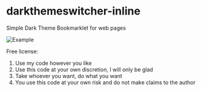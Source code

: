 # darkthemeswitcher-inline
Simple Dark Theme Bookmarklet for web pages

![Example](example.gif)

Free license:
   1. Use my code however you like
   2. Use this code at your own discretion, I will only be glad
   3. Take whoever you want, do what you want
   4. You use this code at your own risk and do not make claims to the author
